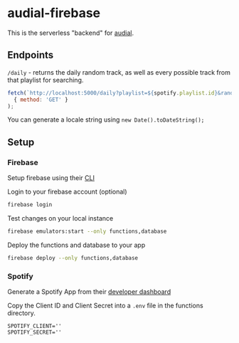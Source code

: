 # audial-firebase

This is the serverless "backend" for [audial](https://github.com/mdean808/audial).

## Endpoints

`/daily` - returns the daily random track, as well as every possible track from that playlist for searching.
```js
fetch(`http://localhost:5000/daily?playlist=${spotify.playlist.id}&random=${true}&locale=${date.string}`, 
  { method: 'GET' }
);
```
You can generate a locale string using `new Date().toDateString();`

## Setup

### Firebase
Setup firebase using their [CLI](https://firebase.google.com/docs/cli)

Login to your firebase account (optional)
```bash
firebase login
```

Test changes on your local instance
```bash
firebase emulators:start --only functions,database
```


Deploy the functions and database to your app
```bash
firebase deploy --only functions,database
```

### Spotify

Generate a Spotify App from their [developer dashboard](https://developer.spotify.com/dashboard/applications)

Copy the Client ID and Client Secret into a `.env` file in the functions directory.

```dotenv
SPOTIFY_CLIENT=''
SPOTIFY_SECRET=''
```
